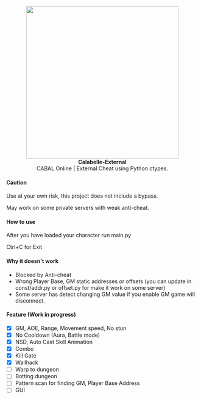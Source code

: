 <p align="center">
  <img src="https://upload.wikimedia.org/wikipedia/fr/0/09/Cabal_Online_Logo.png" width="400px"/>
  <br>
  <b>Calabelle-External</b>
  <br>
  CABAL Online | External Cheat
  using Python ctypes.
</p>


#### Caution
Use at your own risk, this project does not include a bypass.

May work on some private servers with weak anti-cheat.

#### How to use
After you have loaded your character run main.py

Ctrl+C for Exit

#### Why it doesn't work
- Blocked by Anti-cheat
- Wrong Player Base, GM static addresses or offsets (you can update in const/addr.py or offset.py for make it work on some server)
- Some server has detect changing GM value if you enable GM game will disconnect.

#### Feature (Work in progress)
- [x] GM, AOE, Range, Movement speed, No stun
- [x] No Cooldown (Aura, Battle mode)
- [x] NSD, Auto Cast Skill Animation
- [x] Combo
- [x] Kill Gate
- [x] Wallhack
- [ ] Warp to dungeon
- [ ] Botting dungeon
- [ ] Pattern scan for finding GM, Player Base Address
- [ ] GUI
